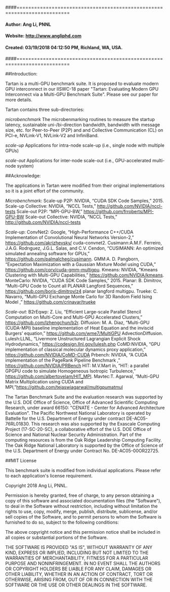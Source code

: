 ####========================================================================
####         Author:  Ang Li, PNNL
####        Website:  http://www.angliphd.com  
####        Created:  03/19/2018 04:12:50 PM, Richland, WA, USA.
####========================================================================

##Introduction:

 Tartan is a multi-GPU benchmark suite. It is proposed to evaluate modern GPU interconnect 
 in our IISWC-18 paper "Tartan: Evaluating Modern GPU Interconnect via a Multi-GPU Benchmark
 Suite". Please see our paper for more details.

 Tartan contains three sub-directories:

   *microbenchmark* The microbenmarking routines to measure the startup latency, sustainable 
                    uni-/bi-direction bandwidth, bandwidth with message size, etc. for 
                    Peer-to-Peer (P2P) and and Collective Communication (CL) on PCI-e, 
                    NVLink-V1, NVLink-V2 and InfiniBand.

  *scale-up* Applications for intra-node scale-up (i.e., single node with multiple GPUs)

 *scale-out* Applications for inter-node scale-out (i.e., GPU-accelerated multi-node system)

##Acknowledge:

The applications in Tartan were modified from their original implementations so it is a joint effort of the community.  

*Microbenchmark*:
Scale-up P2P: NVIDIA, “CUDA SDK Code Samples,” 2015.
Scale-up Collective: NVIDIA, “NCCL Tests,” http://github.com/NVIDIA/nccl-tests
Scale-out P2P: “MPI-GPU-BW,” https://github.com/frroberts/MPI-GPU-BW
Scale-out Collective: NVIDIA, “NCCL Tests,” http://github.com/NVIDIA/nccl-tests

*Scale-up*:
ConvNet2: Google, “High-Performance C++/CUDA Implementation of Convolutional Neural Networks Version-2,” https://github.com/akrizhevsky/
cuda-convnet2.
Cusimann:A.M.F. Ferreiro, J.A.G. Rodrıguez, J.G.L. Salas, and C.V. Cendon, “CUSIMANN: An optimized simulated annealing software for GPUs,” https://github.com/palmalcheg/cusimann.
GMM:A. D. Pangborn, “Expectation Maximization with a Gaussian Mixture Model using CUDA,” https://github.com/corv/cuda-gmm-multigpu.
Kmeans: NVIDIA, “Kmeans Clustering with Multi-GPU Capabilities,” https://github.com/NVIDIA/kmeans.
MonteCarlo: NVIDIA, “CUDA SDK Code Samples,” 2015.
Planar: B. Dimitrov, “Multi-GPU Code to Count all PLANAR Langford Sequences,” https://github.com/boris-dimitrov/z4 planar langford multigpu.
Trueke: C. Navarro, “Multi-GPU Exchange Monte Carlo for 3D Random Field Ising Model ,” https://github.com/crinavar/trueke

*Scale-out*:
B2rEqwp: Z. Liu, “Efficient Large-scale Parallel Stencil Computation on Multi-Core and Multi-GPU Accelerated Clusters,” https://github.com/lzhengchun/b2r.
Diffusion: M. A. Diaz, “Multi-GPU (CUDA-MPI) baseline implementation of Heat Equation and the inviscid Burgers’ equation,” https://github.com/wme7/MultiGPU AdvectionDiffusion.
Lulesh:LLNL, “Livermore Unstructured Lagrangian Explicit Shock Hydrodynamics,” https://codesign.llnl.gov/lulesh.php
CoMD:NVIDIA, “GPU implementation of classical molecular dynamics proxy application,” https://github.com/NVIDIA/CoMD-CUDA
Prbench: NVIDIA, “A CUDA implementation of the PageRank Pipeline Benchmark ,” https://github.com/NVIDIA/PRBench
HIT: M.V.Mart ́ın, “HIT: a parallel GPGPU code to simulate Homogeneous Isotropic Turbulence,” https://github.com/albertovelam/HIT_MPI.
Mavtec:T. Agarwal, “Multi-GPU Matrix Multiplication using CUDA and MPI,”https://github.com/tejaswiagarwal/multigpumatmul


The Tartan Benchmark Suite and the evaluation research was supported by the U.S. DOE Office of 
Science, Office of Advanced Scientific Computing Research, under award 66150: "CENATE - Center
for Advanced Architecture Evaluation". The Pacific Northwest National Laboratory is operated
by Battelle for the U.S. Department of Energy under contract DE-AC05-76RL01830. 
This research was also supported by the Exascale Computing Project (17-SC-20-SC), 
a collaborative effort of the U.S. DOE Office of Science and National Nuclear Security 
Administration. Part of the computing resources is from the Oak Ridge Leadership Computing 
Facility. The Oak Ridge National Laboratory is supported by the Office of Science of 
the U.S. Department of Energy under Contract No. DE-AC05-00OR22725.



##MIT License

This benchmark suite is modified from individual applications. Please refer to each application's license requirement.

Copyright 2018 Ang Li, PNNL.

Permission is hereby granted, free of charge, to any person obtaining a copy of this software 
and associated documentation files (the "Software"), to deal in the Software without restriction,
including without limitation the rights to use, copy, modify, merge, publish, distribute, 
sublicense, and/or sell copies of the Software, and to permit persons to whom the Software is
furnished to do so, subject to the following conditions:

The above copyright notice and this permission notice shall be included in all copies or 
substantial portions of the Software.

THE SOFTWARE IS PROVIDED "AS IS", WITHOUT WARRANTY OF ANY KIND, EXPRESS OR IMPLIED, 
INCLUDING BUT NOT LIMITED TO THE WARRANTIES OF MERCHANTABILITY, FITNESS FOR A PARTICULAR 
PURPOSE AND NONINFRINGEMENT. IN NO EVENT SHALL THE AUTHORS OR COPYRIGHT HOLDERS BE LIABLE 
FOR ANY CLAIM, DAMAGES OR OTHER LIABILITY, WHETHER IN AN ACTION OF CONTRACT, TORT OR OTHERWISE,
ARISING FROM, OUT OF OR IN CONNECTION WITH THE SOFTWARE OR THE USE OR OTHER DEALINGS IN THE SOFTWARE.

